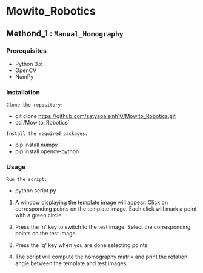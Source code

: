 # Mowito_Robotics


## Methond_1 : `Manual_Homography`

### Prerequisites
 - Python 3.x
 - OpenCV
 - NumPy

### Installation

`Clone the repository:`

- git clone https://github.com/satyapalsinh10/Mowito_Robotics.git
- cd /Mowito_Robotics`


`Install the required packages:`

- pip install numpy
- pip install opencv-python


### Usage

`Run the script:`

- python script.py

1. A window displaying the template image will appear. Click on corresponding points on the template image. Each click will mark a point with a green circle.

2. Press the 'n' key to switch to the test image. Select the corresponding points on the test image.

3. Press the 'q' key when you are done selecting points.

4. The script will compute the homography matrix and print the rotation angle between the template and test images.
